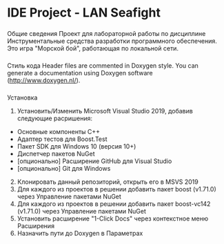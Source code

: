 IDE Project - LAN Seafight
==========================

### 
Общие сведения
Проект для лабораторной работы по дисциплине Инструментальные средства разработки программного обеспечения.
Это игра "Морской бой", работающая по локальной сети.

###
Стиль кода
Header files are commented in Doxygen style. You can generate a documentation using Doxygen software (http://www.doxygen.nl/).

###
Установка
1) Установить/Изменить Microsoft Visual Studio 2019, добавив следующие расришения: 
- Основные компоненты C++
- Адаптер тестов для Boost.Test
- Пакет SDK для Windows 10 (версия 10+)
- Диспетчер пакетов NuGet
- [опционально] Расширение GitHub для Visual Studio
- [опционально] Git для Windows
2) Клонировать данный репозиторий, открыть его в MSVS 2019
3) Для каждого из проектов в решении добавить пакет boost (v1.71.0) через Управление пакетами NuGet
4) Для каждого из проектов в решении добавить пакет boost-vc142 (v1.71.0) через Управление пакетами NuGet
5) Установить расширение "1-Click Docs" через контекстное меню Расширения
6) Назначить пути до Doxygen в Параметрах